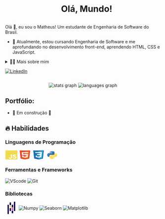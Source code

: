 <!-- Título -->
<div id="user-content-toc">
  <ul align="center">
    <summary><h1 style="display: inline-block">Olá, Mundo!</h1></summary>
</div>

<!-- Apresentação -->
<p>
  Olá 👋, eu sou o Matheus! Um estudante de Engenharia de Software do Brasil.

  - 🌱 Atualmente, estou cursando Engenharia de Software e me aprofundando no desenvolvimento front-end, aprendendo HTML, CSS e JavaScript.
</p>

<!-- Dropdown -->
<details>
  <summary>👨‍💻 Mais sobre mim</summary>

Olá 👋, eu sou o Matheus! Um estudante de Engenharia de Software do Brasil, atualmente explorando o desenvolvimento front-end e trabalhando para me tornar um desenvolvedor fullstack.

🌱 Estou estudando HTML, CSS e JavaScript, além de expandir minhas habilidades com frameworks e bibliotecas modernas.  
🔭 Meu objetivo atual é criar sites responsivos e fáceis de usar, enquanto adquiro experiência em tecnologias de backend para completar minha jornada rumo ao fullstack.  
💻 Sou um técnico de enfermagem em transição para a área de tecnologia, trazendo uma perspectiva única e habilidades de resolução de problemas adquiridas na área da saúde.  

Além de programar, sou inspirado pela ideia de usar a tecnologia para melhorar a vida das pessoas e criar soluções inovadoras para desafios do dia a dia.  

Quando não estou programando, gosto de jogar, assistir filmes e pensar em ideias para novos projetos.

  - ⚡ Fora da programação, tenho experiência em enfermagem e gestão hospitalar. Sou também apaixonado por jogos, filmes e pela ideia de explorar soluções tecnológicas para melhorar vidas. 
</details>

<!-- Links -->
[![LinkedIn](https://img.shields.io/badge/LinkedIn-0077B5?style=for-the-badge&logo=linkedin&logoColor=white)](https://www.linkedin.com/in/matheus-miari-59b673274/)

<!-- GithubStats -->
<h2 align="left"></h2>

###

<div align="center">
  <img src="https://github-readme-stats.vercel.app/api?username=Matheus-Miari&hide_title=false&hide_rank=false&show_icons=true&include_all_commits=true&count_private=true&disable_animations=false&theme=dracula&locale=en&hide_border=false" height="150" alt="stats graph"  />
  <img src="https://github-readme-stats.vercel.app/api/top-langs?username=Matheus-Miari&locale=en&hide_title=false&layout=compact&card_width=320&langs_count=5&theme=dracula&hide_border=false" height="150" alt="languages graph"  />
</div>

###

<!-- Portfólio -->
## Portfólio:
- 🚧 Em construção 🚧

## 🔥 Habilidades
<!-- Skills: Linguagens de Programação -->
  <div style="flex-basis: 48%;">
    <h3>Linguagens de Programação</h3>
    <img align="center" alt="Js" height="30" width="40" src="https://raw.githubusercontent.com/devicons/devicon/master/icons/javascript/javascript-plain.svg">
    <img align="center" alt="HTML" height="30" width="40" src="https://raw.githubusercontent.com/devicons/devicon/master/icons/html5/html5-original.svg">
    <img align="center" alt="CSS" height="30" width="40" src="https://raw.githubusercontent.com/devicons/devicon/master/icons/css3/css3-original.svg">
    <img align="center" alt="Python" height="30" width="40" src="https://raw.githubusercontent.com/devicons/devicon/master/icons/python/python-original.svg">
  </div>
  
  <!-- Skills: Ferramentas e Frameworks -->
  <div style="flex-basis: 48%;">
    <h3>Ferramentas e Frameworks</h3>
    <img align="center" alt="VScode" height="30" width="40" src="https://cdn.jsdelivr.net/gh/devicons/devicon/icons/vscode/vscode-original.svg">
    <img align="center" alt="Git" height="30" width="40" src="https://cdn.jsdelivr.net/gh/devicons/devicon/icons/git/git-original.svg">
  </div>
  
  <!-- Skills: Bibliotecas -->
  <div style="flex-basis: 48%;">
    <h3>Bibliotecas</h3>
    <img align="center" alt="Pandas" src="https://raw.githubusercontent.com/devicons/devicon/2ae2a900d2f041da66e950e4d48052658d850630/icons/pandas/pandas-original.svg" alt="pandas" width="40" height="40"/>
    <img align="center" alt="Numpy" height="30" width="40" src="https://cdn.jsdelivr.net/gh/devicons/devicon/icons/numpy/numpy-original.svg">
    <img align="center" alt="Seaborn" src="https://seaborn.pydata.org/_images/logo-mark-lightbg.svg" alt="seaborn" width="40" height="40"/>
    <img align="center" alt="Matplotlib" src="https://upload.wikimedia.org/wikipedia/commons/8/84/Matplotlib_icon.svg" alt="matplotlib" width="40" height="40"/>
  </div>

